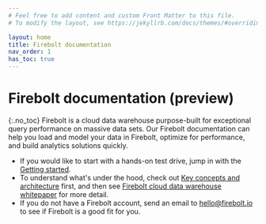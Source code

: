 ```yaml
---
# Feel free to add content and custom Front Matter to this file.
# To modify the layout, see https://jekyllrb.com/docs/themes/#overriding-theme-defaults

layout: home
title: Firebolt documentation
nav_order: 1
has_toc: true
---
```

# Firebolt documentation (preview)
{:.no_toc}
Firebolt is a cloud data warehouse purpose-built for exceptional query performance on massive data sets. Our Firebolt documentation can help you load and model your data in Firebolt, optimize for performance, and build analytics solutions quickly.

* If you would like to start with a hands-on test drive, jump in with the [Getting started](getting-started.md).
* To understand what's under the hood, check out [Key concepts and architecture](architecture-overview.md) first, and then see [Firebolt cloud data warehouse whitepaper](https://www.firebolt.io/resources/firebolt-cloud-data-warehouse-whitepaper) for more detail.
* If you do not have a Firebolt account, send an email to [hello@firebolt.io](mailto:hello@firebolt.io) to see if Firebolt is a good fit for you.
